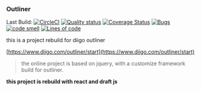 ### Outliner

Last Build: [![CircleCI](https://circleci.com/gh/Yixi/outliner/tree/master.svg?style=svg)](https://circleci.com/gh/Yixi/outliner/tree/master)
[![Quality status](https://sonarcloud.io/api/project_badges/measure?project=Yixi_outliner&metric=alert_status)](https://sonarcloud.io/dashboard?id=Yixi_outliner)
[![Coverage Status](https://sonarcloud.io/api/project_badges/measure?project=Yixi_outliner&metric=coverage)](https://sonarcloud.io/dashboard?id=Yixi_outliner)
[![Bugs](https://sonarcloud.io/api/project_badges/measure?project=Yixi_outliner&metric=bugs)](https://sonarcloud.io/dashboard?id=Yixi_outliner)
[![code smell](https://sonarcloud.io/api/project_badges/measure?project=Yixi_outliner&metric=code_smells)](https://sonarcloud.io/dashboard?id=Yixi_outliner)
[![Lines of code](https://sonarcloud.io/api/project_badges/measure?project=Yixi_outliner&metric=ncloc)](https://sonarcloud.io/dashboard?id=Yixi_outliner)

this is a project rebuild for diigo outliner

[https://www.diigo.com/outliner/start](https://www.diigo.com/outliner/start)

> the online project is based on jquery, with a customize framework build for outliner.

**this project is rebuild with react and draft js**
